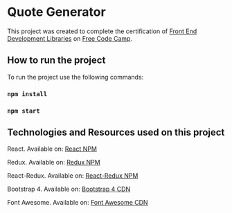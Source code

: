 # Quote Generator

This project was created to complete the certification of [Front End Development Libraries](https://www.freecodecamp.org/learn/front-end-development-libraries/) on [Free Code Camp](https://www.freecodecamp.org/).

## How to run the project

To run the project use the following commands:

### `npm install`
### `npm start`

## Technologies and Resources used on this project

React. Available on: [React NPM](https://www.npmjs.com/package/react)

Redux. Available on: [Redux NPM](https://www.npmjs.com/package/redux)

React-Redux. Available on: [React-Redux NPM](https://www.npmjs.com/package/react-redux)

Bootstrap 4. Available on: [Bootstrap 4 CDN](https://getbootstrap.com/docs/4.6/getting-started/introduction/)

Font Awesome. Available on: [Font Awesome CDN](https://fontawesome.com/docs/web/setup/use-kit)


